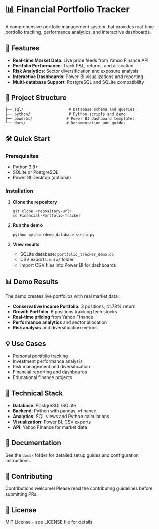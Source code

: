 # 📊 Financial Portfolio Tracker

A comprehensive portfolio management system that provides real-time portfolio tracking, performance analytics, and interactive dashboards.

## 🚀 Features

- **Real-time Market Data**: Live price feeds from Yahoo Finance API
- **Portfolio Performance**: Track P&L, returns, and allocation
- **Risk Analytics**: Sector diversification and exposure analysis  
- **Interactive Dashboards**: Power BI visualizations and reporting
- **Multi-database Support**: PostgreSQL and SQLite compatibility

## 📁 Project Structure

```
├── sql/                    # Database schema and queries
├── python/                 # Python scripts and demo
├── powerbi/               # Power BI dashboard templates
└── docs/                  # Documentation and guides
```

## 🛠️ Quick Start

### Prerequisites
- Python 3.8+ 
- SQLite or PostgreSQL
- Power BI Desktop (optional)

### Installation

1. **Clone the repository**
   ```bash
   git clone <repository-url>
   cd Financial-Portfolio-Tracker
   ```

2. **Run the demo**
   ```bash
   python python/demo_database_setup.py
   ```

3. **View results**
   - SQLite database: `portfolio_tracker_demo.db`
   - CSV exports: `data/` folder
   - Import CSV files into Power BI for dashboards

## 📊 Demo Results

The demo creates live portfolios with real market data:
- **Conservative Income Portfolio**: 3 positions, 41.78% return
- **Growth Portfolio**: 6 positions tracking tech stocks
- **Real-time pricing** from Yahoo Finance
- **Performance analytics** and sector allocation
- **Risk analysis** and diversification metrics

## 💡 Use Cases

- Personal portfolio tracking
- Investment performance analysis
- Risk management and diversification
- Financial reporting and dashboards
- Educational finance projects

## 🔧 Technical Stack

- **Database**: PostgreSQL/SQLite
- **Backend**: Python with pandas, yfinance
- **Analytics**: SQL views and Python calculations
- **Visualization**: Power BI, CSV exports
- **API**: Yahoo Finance for market data

## 📖 Documentation

See the `docs/` folder for detailed setup guides and configuration instructions.

## 🤝 Contributing

Contributions welcome! Please read the contributing guidelines before submitting PRs.

## 📄 License

MIT License - see LICENSE file for details.